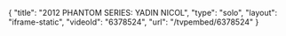 {
    "title": "2012 PHANTOM SERIES: YADIN NICOL",
    "type": "solo",
    "layout": "iframe-static",
    "videoId": "6378524",
    "url": "\/tvpembed\/6378524"
}